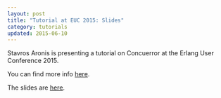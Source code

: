 ```yaml
---
layout: post
title: "Tutorial at EUC 2015: Slides"
category: tutorials
updated: 2015-06-10
---
```


Stavros Aronis is presenting a tutorial on Concuerror at the Erlang User Conference 2015.

You can find more info [here](http://www.erlang-factory.com/euc2015/stavros-aronis).

The slides are [here](https://docs.google.com/presentation/d/1dRUQ1jC0NXRyM-6WJWo15n-3hSZ1p7F8fl3X4bdhis8/pub?start=false&loop=false&delayms=60000).
